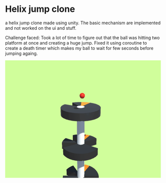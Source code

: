 # Helix jump clone
 a helix jump clone made using unity.
 The basic mechanism are implemented and not worked on the ui and stuff.
 
 Challenge faced:
    Took a lot of time to figure out that the ball was hitting two platform at once and creating a huge jump. 
    Fixed it using coroutine to create a death timer which makes my ball to wait for few seconds before jumping againg.

![](https://github.com/DrinkingWater64/Helix-jump-clone/blob/main/RepoMedia/helixjump.gif)
